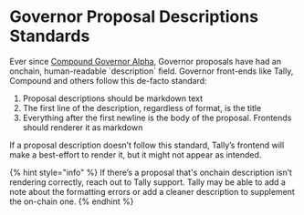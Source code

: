 # Governor Proposal Descriptions Standards

Ever since [Compound Governor Alpha](https://docs.compound.finance/v2/governance/#governance), Governor proposals have had an onchain, human-readable \`description\` field. Governor front-ends like Tally, Compound and others follow this de-facto standard:

1. Proposal descriptions should be markdown text
2. The first line of the description, regardless of format, is the title
3. Everything after the first newline is the body of the proposal. Frontends should renderer it as markdown

If a proposal description doesn’t follow this standard, Tally’s frontend will make a best-effort to render it, but it might not appear as intended.

{% hint style="info" %}
If there’s a proposal that's onchain description isn’t rendering correctly, reach out to Tally support. Tally may be able to add a note about the formatting errors or add a cleaner description to supplement the on-chain one.
{% endhint %}
